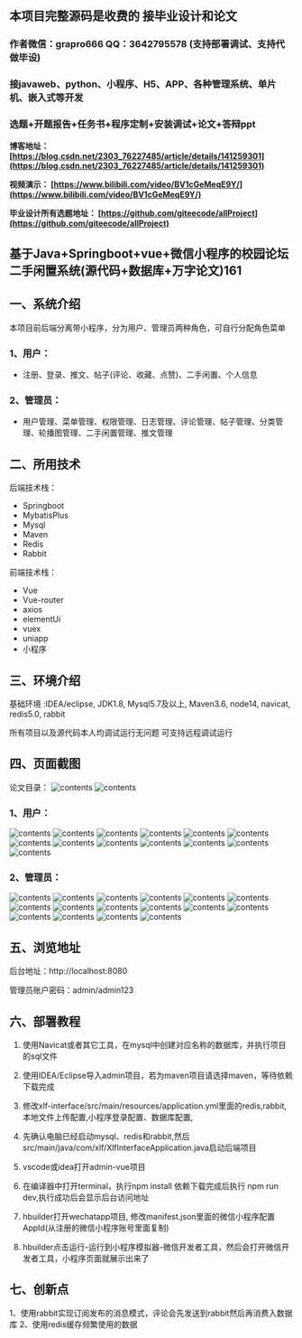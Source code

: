 ## 本项目完整源码是收费的  接毕业设计和论文

### 作者微信：grapro666 QQ：3642795578 (支持部署调试、支持代做毕设)

### 接javaweb、python、小程序、H5、APP、各种管理系统、单片机、嵌入式等开发

### 选题+开题报告+任务书+程序定制+安装调试+论文+答辩ppt

**博客地址：
[https://blog.csdn.net/2303_76227485/article/details/141259301](https://blog.csdn.net/2303_76227485/article/details/141259301)**

**视频演示：
[https://www.bilibili.com/video/BV1cGeMeqE9Y/](https://www.bilibili.com/video/BV1cGeMeqE9Y/)**

**毕业设计所有选题地址：
[https://github.com/giteecode/allProject](https://github.com/giteecode/allProject)**

## 基于Java+Springboot+vue+微信小程序的校园论坛二手闲置系统(源代码+数据库+万字论文)161

## 一、系统介绍
本项目前后端分离带小程序，分为用户、管理员两种角色，可自行分配角色菜单
### 1、用户：
- 注册、登录、推文、帖子(评论、收藏、点赞)、二手闲置、个人信息

### 2、管理员：
- 用户管理、菜单管理、权限管理、日志管理、评论管理、帖子管理、分类管理、轮播图管理、二手闲置管理、推文管理

## 二、所用技术

后端技术栈：

- Springboot
- MybatisPlus
- Mysql
- Maven
- Redis
- Rabbit

前端技术栈：

- Vue
- Vue-router
- axios
- elementUi
- vuex
- uniapp
- 小程序

## 三、环境介绍

基础环境 :IDEA/eclipse, JDK1.8, Mysql5.7及以上, Maven3.6, node14, navicat, redis5.0, rabbit

所有项目以及源代码本人均调试运行无问题 可支持远程调试运行

## 四、页面截图
论文目录：
![contents](./picture/picture0.png)
![contents](./picture/picture00.png)
### 1、用户：
![contents](./picture/picture1.png)
![contents](./picture/picture2.png)
![contents](./picture/picture3.png)
![contents](./picture/picture4.png)
![contents](./picture/picture5.png)
![contents](./picture/picture6.png)
![contents](./picture/picture7.png)
![contents](./picture/picture8.png)
![contents](./picture/picture9.png)
![contents](./picture/picture10.png)
![contents](./picture/picture11.png)
![contents](./picture/picture12.png)
![contents](./picture/picture13.png)
### 2、管理员：
![contents](./picture/picture14.png)
![contents](./picture/picture15.png)
![contents](./picture/picture16.png)
![contents](./picture/picture17.png)
![contents](./picture/picture18.png)
![contents](./picture/picture19.png)
![contents](./picture/picture20.png)
![contents](./picture/picture21.png)
![contents](./picture/picture22.png)
![contents](./picture/picture23.png)
![contents](./picture/picture24.png)
![contents](./picture/picture25.png)
![contents](./picture/picture26.png)
![contents](./picture/picture27.png)
![contents](./picture/picture28.png)
![contents](./picture/picture29.png)

## 五、浏览地址

后台地址：http://localhost:8080

管理员账户密码：admin/admin123

## 六、部署教程
1. 使用Navicat或者其它工具，在mysql中创建对应名称的数据库，并执行项目的sql文件

2. 使用IDEA/Eclipse导入admin项目，若为maven项目请选择maven，等待依赖下载完成

3. 修改xlf-interface/src/main/resources/application.yml里面的redis,rabbit,本地文件上传配置,小程序登录配置、数据库配置,

4. 先确认电脑已经启动mysql、redis和rabbit,然后src/main/java/com/xlf/XlfInterfaceApplication.java启动后端项目

5. vscode或idea打开admin-vue项目

6. 在编译器中打开terminal，执行npm install 依赖下载完成后执行 npm run dev,执行成功后会显示后台访问地址

7. hbuilder打开wechatapp项目, 修改manifest.json里面的微信小程序配置AppId(从注册的微信小程序账号里面复制)

8. hbuilder点击运行-运行到小程序模拟器-微信开发者工具，然后会打开微信开发者工具，小程序页面就展示出来了

## 七、创新点
1、使用rabbit实现订阅发布的消息模式，评论会先发送到rabbit然后再消费入数据库
2、使用redis缓存频繁使用的数据

